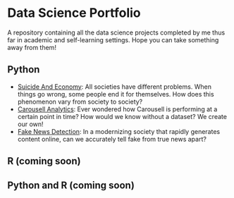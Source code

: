 # Data Science Portfolio
A repository containing all the data science projects completed by me thus far in academic and self-learning settings. Hope you can take something away from them!

## Python
- [Suicide And Economy](): All societies have different problems. When things go wrong, some people end it for themselves. How does this phenomenon vary from society to society?
- [Carousell Analytics](): Ever wondered how Carousell is performing at a certain point in time? How would we know without a dataset? We create our own!
- [Fake News Detection](): In a modernizing society that rapidly generates content online, can we accurately tell fake from true news apart?

## R (coming soon)


## Python and R (coming soon) 

